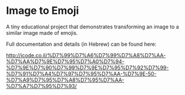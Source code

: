 # Image to Emoji

A tiny educational project that demonstrates transforming an image to a similar image made of emojis.

Full documentation and details (in Hebrew) can be found here:

http://icode.co.il/%D7%99%D7%A6%D7%99%D7%A8%D7%AA-%D7%AA%D7%9E%D7%95%D7%A0%D7%94-%D7%9E%D7%90%D7%99%D7%9E%D7%95%D7%92%D7%99-%D7%91%D7%A4%D7%97%D7%95%D7%AA-%D7%9E-50-%D7%A9%D7%95%D7%A8%D7%95%D7%AA-%D7%A7%D7%95%D7%93/
